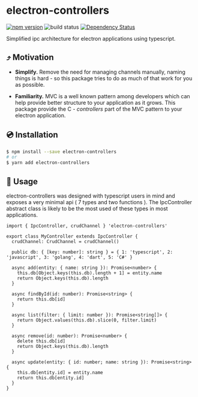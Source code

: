 
# electron-controllers

[![npm version](https://img.shields.io/badge/npm-v1.0.0-blue)](https://www.npmjs.com/package/electron-controllersl)
![build status](https://github.com/g5becks/electron-controllers/workflows/Node.js%20CI/badge.svg)
[![Dependency Status](https://david-dm.org/g5becks/electron-controllers.svg)](https://david-dm.org/g5becks/electron-controllers)

Simplified ipc architecture for electron applications using typescript.

## ⤴️ Motivation

- **Simplify.** Remove the need for managing channels manually, naming things is hard - so this package tries to do as much of that work for you as possible.<br>

- **Familiarity.** MVC is a well known pattern among developers which can help provide better structure to your application as it grows. This package provide the C - *controllers* part of the MVC pattern to your electron application.

## 💿 Installation

```bash
$ npm install --save electron-controllers
# or
$ yarn add electron-controllers
```

## 📖 Usage

electron-controllers was designed with typescript users in mind and exposes a very minimal api ( 7 types and two functions ). The IpcController abstract class is likely to be the most used of these types in most applications.
```
import { IpcController, crudChannel } 'electron-controllers'

export class MyController extends IpcController {
  crudChannel: CrudChannel = crudChannel()

  public db: { [key: number]: string } = { 1: 'typescript', 2: 'javascript', 3: 'golang', 4: 'dart', 5: 'C#' }
  
  async add(entity: { name: string }): Promise<number> {
    this.db[Object.keys(this.db).length + 1] = entity.name
    return Object.keys(this.db).length
  }

  async findById(id: number): Promise<string> {
    return this.db[id]
  }

  async list(filter: { limit: number }): Promise<string[]> {
    return Object.values(this.db).slice(0, filter.limit)
  }

  async remove(id: number): Promise<number> {
    delete this.db[id]
    return Object.keys(this.db).length
  }

  async update(entity: { id: number; name: string }): Promise<string> {
    this.db[entity.id] = entity.name
    return this.db[entity.id]
  }
}
```
